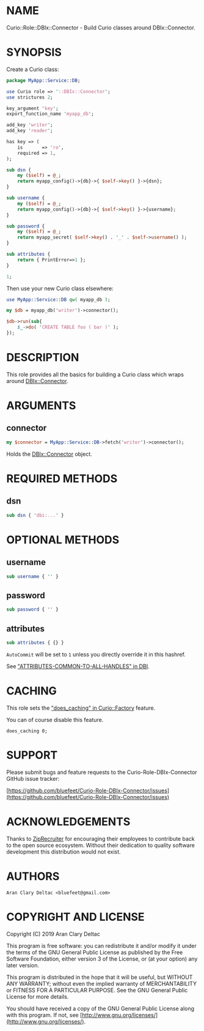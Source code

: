 # NAME

Curio::Role::DBIx::Connector - Build Curio classes around DBIx::Connector.

# SYNOPSIS

Create a Curio class:

```perl
package MyApp::Service::DB;

use Curio role => '::DBIx::Connector';
use strictures 2;

key_argument 'key';
export_function_name 'myapp_db';

add_key 'writer';
add_key 'reader';

has key => (
    is       => 'ro',
    required => 1,
);

sub dsn {
    my ($self) = @_;
    return myapp_config()->{db}->{ $self->key() }->{dsn};
}

sub username {
    my ($self) = @_;
    return myapp_config()->{db}->{ $self->key() }->{username};
}

sub password {
    my ($self) = @_;
    return myapp_secret( $self->key() . '_' . $self->username() );
}

sub attributes {
    return { PrintError=>1 };
}

1;
```

Then use your new Curio class elsewhere:

```perl
use MyApp::Service::DB qw( myapp_db );

my $db = myapp_db('writer')->connector();

$db->run(sub{
    $_->do( 'CREATE TABLE foo ( bar )' );
});
```

# DESCRIPTION

This role provides all the basics for building a Curio class
which wraps around [DBIx::Connector](https://metacpan.org/pod/DBIx::Connector).

# ARGUMENTS

## connector

```perl
my $connector = MyApp::Service::DB->fetch('writer')->connector();
```

Holds the [DBIx::Connector](https://metacpan.org/pod/DBIx::Connector) object.

# REQUIRED METHODS

## dsn

```perl
sub dsn { 'dbi:...' }
```

# OPTIONAL METHODS

## username

```perl
sub username { '' }
```

## password

```perl
sub password { '' }
```

## attributes

```perl
sub attributes { {} }
```

`AutoCommit` will be set to `1` unless you directly override it
in this hashref.

See ["ATTRIBUTES-COMMON-TO-ALL-HANDLES" in DBI](https://metacpan.org/pod/DBI#ATTRIBUTES-COMMON-TO-ALL-HANDLES).

# CACHING

This role sets the ["does\_caching" in Curio::Factory](https://metacpan.org/pod/Curio::Factory#does_caching) feature.

You can of course disable this feature.

```
does_caching 0;
```

# SUPPORT

Please submit bugs and feature requests to the
Curio-Role-DBIx-Connector GitHub issue tracker:

[https://github.com/bluefeet/Curio-Role-DBIx-Connector/issues](https://github.com/bluefeet/Curio-Role-DBIx-Connector/issues)

# ACKNOWLEDGEMENTS

Thanks to [ZipRecruiter](https://www.ziprecruiter.com/)
for encouraging their employees to contribute back to the open
source ecosystem.  Without their dedication to quality software
development this distribution would not exist.

# AUTHORS

```
Aran Clary Deltac <bluefeet@gmail.com>
```

# COPYRIGHT AND LICENSE

Copyright (C) 2019 Aran Clary Deltac

This program is free software: you can redistribute it and/or modify
it under the terms of the GNU General Public License as published by
the Free Software Foundation, either version 3 of the License, or
(at your option) any later version.

This program is distributed in the hope that it will be useful,
but WITHOUT ANY WARRANTY; without even the implied warranty of
MERCHANTABILITY or FITNESS FOR A PARTICULAR PURPOSE.  See the
GNU General Public License for more details.

You should have received a copy of the GNU General Public License
along with this program.  If not, see [http://www.gnu.org/licenses/](http://www.gnu.org/licenses/).
